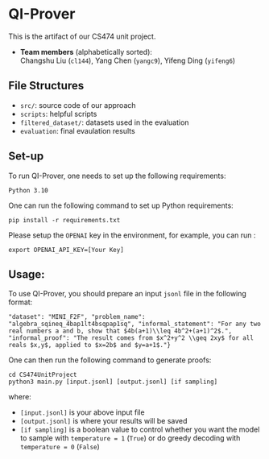# QI-Prover

This is the artifact of our CS474 unit project.

- **Team members** (alphabetically sorted):  
Changshu Liu (`cl144`), Yang Chen (`yangc9`), Yifeng Ding (`yifeng6`)


## File Structures
- `src/`: source code of our approach
- `scripts`: helpful scripts
- `filtered_dataset/`: datasets used in the evaluation
- `evaluation`: final evaulation results

## Set-up

To run QI-Prover, one needs to set up the following requirements:

```
Python 3.10
```

One can run the following command to set up Python requirements:
```
pip install -r requirements.txt
```

Please setup the `OPENAI` key in the environment, for example, you can run :
```
export OPENAI_API_KEY=[Your Key]
```

## Usage:

To use QI-Prover, you should prepare an input `jsonl` file in the following format:
```
"dataset": "MINI_F2F", "problem_name": "algebra_sqineq_4bap1lt4bsqpap1sq", "informal_statement": "For any two real numbers a and b, show that $4b(a+1)\\leq 4b^2+(a+1)^2$.", "informal_proof": "The result comes from $x^2+y^2 \\geq 2xy$ for all reals $x,y$, applied to $x=2b$ and $y=a+1$."}
```

One can then run the following command to generate proofs:
```
cd CS474UnitProject
python3 main.py [input.jsonl] [output.jsonl] [if sampling]
```
where:
- `[input.jsonl]` is your above input file
-  `[output.jsonl]` is where your results will be saved
- `[if sampling]` is a boolean value to control whether you want the model to sample with `temperature = 1` (`True`) or do greedy decoding with `temperature = 0` (`False`)